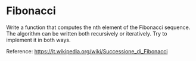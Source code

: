 # Fibonacci
Write a function that computes the nth element of the Fibonacci sequence.  
The algorithm can be written both recursively or iteratively. Try to implement it in both ways.

Reference: https://it.wikipedia.org/wiki/Successione_di_Fibonacci
